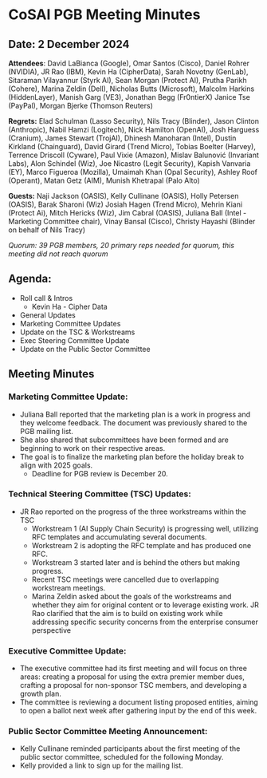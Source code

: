 # CoSAI PGB Meeting Minutes 

## Date: 2 December 2024

**Attendees**: David LaBianca (Google), Omar Santos (Cisco), Daniel Rohrer (NVIDIA), JR Rao (IBM), Kevin Ha (CipherData), Sarah Novotny (GenLab), Sitaraman Vilayannur (Styrk AI), Sean Morgan (Protect AI), Prutha Parikh (Cohere), Marina Zeldin (Dell), Nicholas Butts (Microsoft), Malcolm Harkins (HiddenLayer), Manish Garg (VE3), Jonathan Begg (Fr0ntierX)
Janice Tse (PayPal), Morgan Bjerke (Thomson Reuters)

**Regrets:** Elad Schulman (Lasso Security), Nils Tracy (Blinder), Jason Clinton (Anthropic), Nabil Hamzi (Logitech), Nick Hamilton (OpenAI), Josh Harguess (Cranium), James Stewart (TrojAI), Dhinesh Manoharan (Intel), Dustin Kirkland (Chainguard), David Girard (Trend Micro), Tobias Boelter (Harvey), Terrence Driscoll (Cyware), Paul Vixie (Amazon), Mislav Balunović (Invariant Labs), Alon Schindel (Wiz), Joe Nicastro (Legit Security), Kapish Vanvaria (EY), Marco Figueroa (Mozilla), Umaimah Khan (Opal Security), Ashley Roof (Operant), Matan Getz (AIM), Munish Khetrapal (Palo Alto)

**Guests:** Naji Jackson (OASIS), Kelly Cullinane (OASIS), Holly Petersen (OASIS), Barak Sharoni (Wiz) Josiah Hagen (Trend Micro), Mehrin Kiani (Protect Ai), Mitch Hericks (Wiz), Jim Cabral (OASIS), Juliana Ball (Intel - Marketing Committee chair), Vinay Bansal (Cisco), Christy Hayashi (Blinder on behalf of Nils Tracy)

_Quorum: 39 PGB members, 20 primary reps needed for quorum, this meeting did not reach quorum_

## Agenda:
* Roll call & Intros 
	* Kevin Ha - Cipher Data
* General Updates
* Marketing Committee Updates
* Update on the TSC & Workstreams
* Exec Steering Committee Update
* Update on the Public Sector Committee

## Meeting Minutes

### Marketing Committee Update:
* Juliana Ball reported that the marketing plan is a work in progress and they welcome feedback. The document was previously shared to the PGB mailing list.
* She also shared that subcommittees have been formed and are beginning to work on their respective areas. 
* The goal is to finalize the marketing plan before the holiday break to align with 2025 goals. 
	* Deadline for PGB review is December 20.

### Technical Steering Committee (TSC) Updates:
 * JR Rao reported on the progress of the three workstreams within the TSC
	 * Workstream 1 (AI Supply Chain Security) is progressing well, utilizing RFC templates and accumulating several documents. 
	 * Workstream 2 is adopting the RFC template and has produced one RFC.
	 * Workstream 3 started later and is behind the others but making progress.  
	* Recent TSC meetings were cancelled due to overlapping workstream meetings. 
	* Marina Zeldin asked about the goals of the workstreams and whether they aim for original content or to leverage existing work. JR Rao clarified that the aim is to build on existing work while addressing specific security concerns from the enterprise consumer perspective

### Executive Committee Update: 
* The executive committee had its first meeting and will focus on three areas: creating a proposal for using the extra premier member dues, crafting a proposal for non-sponsor TSC members, and developing a growth plan. 
* The committee is reviewing a document listing proposed entities, aiming to open a ballot next week after gathering input by the end of this week.

### Public Sector Committee Meeting Announcement: 
* Kelly Cullinane reminded participants about the first meeting of the public sector committee, scheduled for the following Monday.  
* Kelly provided a link to sign up for the mailing list.
